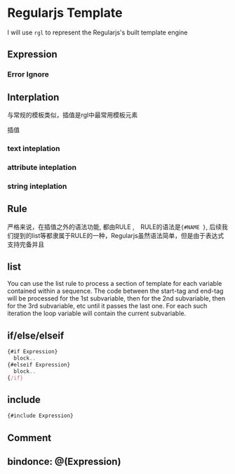 # Regularjs Template

I will use `rgl` to represent the Regularjs's built template engine 

<!-- t -->


## Expression



<!-- t -->




### Error Ignore

<!-- t -->


## Interplation

与常规的模板类似，插值是rgl中最常用模板元素

插值

### text inteplation

### attribute inteplation

### string inteplation


## Rule

严格来说，在插值之外的语法功能, 都由RULE ,　RULE的语法是`{#NAME }`, 后续我们提到的list等都隶属于RULE的一种，Regularjs虽然语法简单，但是由于表达式支持完备并且

## list

You can use the list rule to process a section of template for each variable contained within a sequence. The code between the start-tag and end-tag will be processed for the 1st subvariable, then for the 2nd subvariable, then for the 3rd subvariable, etc until it passes the last one. For each such iteration the loop variable will contain the current subvariable.




## if/else/elseif

```js
{#if Expression}
  block..
{#elseif Expression}
  block..
{/if}
```

## include

```js
{#include Expression}
```


## Comment


## bindonce: @(Expression)
